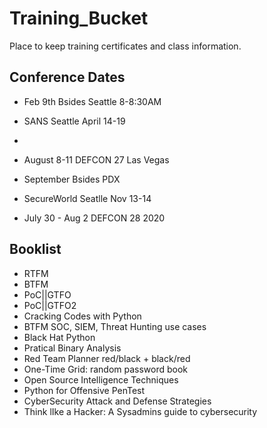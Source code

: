 # Training_Bucket
Place to keep training certificates and class information. 


## Conference Dates
- Feb 9th Bsides Seattle 8-8:30AM
- SANS Seattle April 14-19
-
- August 8-11 DEFCON 27 Las Vegas 
- September Bsides PDX
- SecureWorld Seatlle Nov 13-14

- July 30 - Aug 2 DEFCON 28 2020


## Booklist
- RTFM
- BTFM
- PoC||GTFO
- PoC||GTFO2
- Cracking Codes with Python
- BTFM SOC, SIEM, Threat Hunting use cases
- Black Hat Python
- Pratical Binary Analysis
- Red Team Planner red/black + black/red
- One-Time Grid: random password book
- Open Source Intelligence Techniques
- Python for Offensive PenTest
- CyberSecurity Attack and Defense Strategies
- Think lIke a Hacker: A Sysadmins guide to cybersecurity
